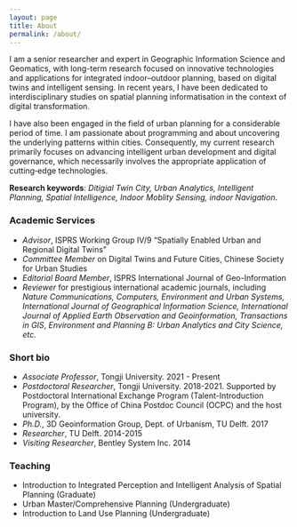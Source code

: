 ```yaml
---
layout: page
title: About
permalink: /about/
---
```


I am a senior researcher and expert in Geographic Information Science and Geomatics, with long-term research focused on innovative technologies and applications for integrated indoor–outdoor planning, based on digital twins and intelligent sensing. In recent years, I have been dedicated to interdisciplinary studies on spatial planning informatisation in the context of digital transformation. 

I have also been engaged in the field of urban planning for a considerable period of time. I am passionate about programming and about uncovering the underlying patterns within cities. Consequently, my current research primarily focuses on advancing intelligent urban development and digital governance, which necessarily involves the appropriate application of cutting‑edge technologies.

**Research keywords**: *Ditigial Twin City, Urban Analytics, Intelligent Planning, Spatial Intelligence, Indoor Moblity Sensing, indoor Navigation*.

### Academic Services
- *Advisor*, ISPRS Working Group IV/9 “Spatially Enabled Urban and Regional Digital Twins”
- *Committee Member* on Digital Twins and Future Cities, Chinese Society for Urban Studies
- *Editorial Board Member*, ISPRS International Journal of Geo-Information
- *Reviewer* for prestigious international academic journals, including *Nature Communications, Computers, Environment and Urban Systems, International Journal of Geographical Information Science, International Journal of Applied Earth Observation and Geoinformation, Transactions in GIS*, *Environment and Planning B: Urban Analytics and City Science, etc.*

### Short bio
- *Associate Professor*, Tongji University. 2021 - Present
- *Postdoctoral Researcher*, Tongji University. 2018-2021.  Supported by Postdoctoral International Exchange Program (Talent-Introduction Program), by the Office of China Postdoc Council (OCPC) and the host university.
- *Ph.D.*, 3D Geoinformation Group, Dept. of Urbanism, TU Delft. 2017  
- *Researcher*, TU Delft. 2014-2015
- *Visiting Researcher*, Bentley System Inc. 2014


### Teaching
- Introduction to Integrated Perception and Intelligent Analysis of Spatial Planning (Graduate)
- Urban Master/Comprehensive Planning (Undergraduate)
- Introduction to Land Use Planning (Undergraduate)
